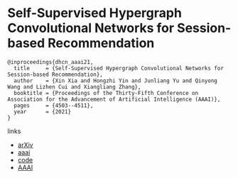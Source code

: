 # Self-Supervised Hypergraph Convolutional Networks for Session-based Recommendation

```
@inproceedings{dhcn_aaai21,
  title     = {Self-Supervised Hypergraph Convolutional Networks for Session-based Recommendation},
  author    = {Xin Xia and Hongzhi Yin and Junliang Yu and Qinyong Wang and Lizhen Cui and Xiangliang Zhang},
  booktitle = {Proceedings of the Thirty-Fifth Conference on Association for the Advancement of Artificial Intelligence (AAAI)},
  pages	    = {4503--4511},
  year      = {2021}
}
```

links
- [arXiv](https://arxiv.org/abs/2012.06852)
- [aaai](https://www.aaai.org/AAAI21Papers/AAAI-1889.XiaX.pdf)
- [code](https://github.com/xiaxin1998/DHCN)
- [AAAI](https://ojs.aaai.org/index.php/AAAI/article/view/16578)